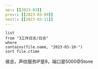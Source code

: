 ```yaml
---
up:: [[2023-03]]
prev:: [[2023-03-09]]
next:: [[2023-03-11]]
---
```


```dataview
list
from "3工作日志/日志"
where
contains(file.name, "2023-03-10-")
sort file.ctime
```

侯总，声纹服务IP是8，端口是5000@Stone  